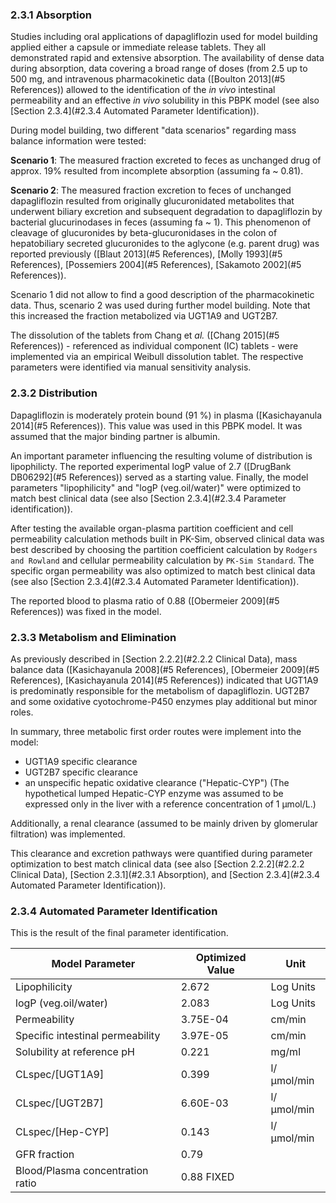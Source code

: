 ### 2.3.1	Absorption

Studies including oral applications of dapagliflozin used for model building applied either a capsule or immediate release tablets. They all demonstrated rapid and extensive absorption. The availability of dense data during absorption, data covering a broad range of doses (from 2.5 up to 500 mg, and intravenous pharmacokinetic data ([Boulton 2013](#5 References)) allowed to the identification of the *in vivo* intestinal permeability and an effective *in vivo* solubility  in this PBPK model (see also [Section 2.3.4](#2.3.4	Automated Parameter Identification)).

During model building, two different "data scenarios" regarding mass balance information were tested:

**Scenario 1**: The measured fraction excreted to feces as unchanged drug of approx. 19% resulted from incomplete absorption (assuming fa ~ 0.81).

**Scenario 2**:  The measured fraction excretion to feces of unchanged dapagliflozin resulted from originally glucuronidated metabolites that underwent biliary excretion and subsequent degradation to dapagliflozin by bacterial glucurinodases in feces (assuming fa ~ 1). This phenomenon of cleavage of glucuronides by beta-glucuronidases in the colon of hepatobiliary secreted glucuronides to the aglycone (e.g. parent drug) was reported previously ([Blaut 2013](#5 References), [Molly 1993](#5 References), [Possemiers 2004](#5 References), [Sakamoto 2002](#5 References)). 

Scenario 1 did not allow to find a good description of the pharmacokinetic data. Thus, scenario 2 was used during further model building. Note that this increased the fraction metabolized via UGT1A9 and UGT2B7.

The dissolution of the tablets from Chang et *al.* ([Chang 2015](#5 References)) - referenced as individual component (IC) tablets - were implemented via an empirical Weibull dissolution tablet. The respective parameters were identified via manual sensitivity analysis.

### 2.3.2	Distribution

Dapagliflozin is moderately protein bound (91 %) in plasma ([Kasichayanula 2014](#5 References)). This value was used in this PBPK model. It was assumed that the major binding partner is albumin.

An important parameter influencing the resulting volume of distribution is lipophilicty. The reported experimental logP value of 2.7 ([DrugBank DB06292](#5 References)) served as a starting value. Finally, the model parameters "lipophilicity" and "logP (veg.oil/water)" were optimized to match best clinical data (see also [Section 2.3.4](#2.3.4	Parameter identification)).

After testing the available organ-plasma partition coefficient and cell permeability calculation methods built in PK-Sim, observed clinical data was best described by choosing the partition coefficient calculation by ``Rodgers and Rowland`` and cellular permeability calculation by ``PK-Sim Standard``. The specific organ permeability was also optimized to match best clinical data (see also [Section 2.3.4](#2.3.4	Automated Parameter Identification)).

The reported blood to plasma ratio of 0.88 ([Obermeier 2009](#5 References)) was fixed in the model.

### 2.3.3	Metabolism and Elimination

As previously described in [Section 2.2.2](#2.2.2	Clinical Data),  mass balance data ([Kasichayanula 2008](#5 References), [Obermeier 2009](#5 References), [Kasichayanula 2014](#5 References)) indicated that UGT1A9 is predominatly responsible for the metabolism of dapagliflozin. UGT2B7 and some  oxidative cyotochrome-P450 enzymes play additional but minor roles.

In summary, three metabolic first order routes were implement into the model:

* UGT1A9 specific clearance
* UGT2B7 specific clearance
* an unspecific hepatic oxidative clearance ("Hepatic-CYP")
  (The hypothetical lumped Hepatic-CYP enzyme was assumed to be expressed only in the liver with a reference concentration of 1 µmol/L.)

Additionally, a renal clearance (assumed to be mainly driven by glomerular filtration) was implemented.

This clearance and excretion pathways were quantified during parameter optimization to best match clinical data (see also [Section 2.2.2](#2.2.2	Clinical Data), [Section 2.3.1](#2.3.1	Absorption), and [Section 2.3.4](#2.3.4	Automated Parameter Identification)).

### 2.3.4	Automated Parameter Identification

This is the result of the final parameter identification.

| Model Parameter                    | Optimized Value | Unit       |
| ---------------------------------- | --------------- | ---------- |
| Lipophilicity                      | 2.672           | Log Units  |
| logP (veg.oil/water)               | 2.083           | Log Units  |
| Permeability                       | 3.75E-04        | cm/min     |
| Specific intestinal   permeability | 3.97E-05        | cm/min     |
| Solubility at reference pH         | 0.221           | mg/ml      |
| CLspec/[UGT1A9]                    | 0.399           | l/µmol/min |
| CLspec/[UGT2B7]                    | 6.60E-03        | l/µmol/min |
| CLspec/[Hep-CYP]                   | 0.143           | l/µmol/min |
| GFR fraction                       | 0.79            |            |
| Blood/Plasma concentration   ratio | 0.88 FIXED      |            |

